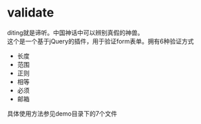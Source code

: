 # validate
diting就是谛听。中国神话中可以辨别真假的神兽。<BR>
这个是一个基于jQuery的插件，用于验证form表单。拥有6种验证方式

 * 长度
 * 范围
 * 正则
 * 相等
 * 必须
 * 邮箱
 
具体使用方法参见demo目录下的7个文件